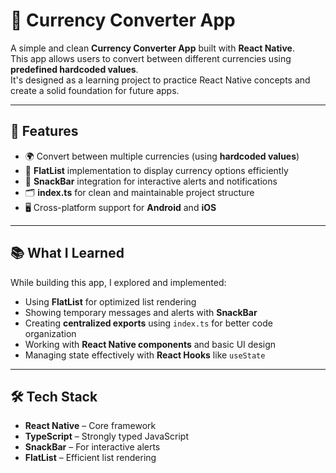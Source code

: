 # 💱 Currency Converter App

A simple and clean **Currency Converter App** built with **React Native**.  
This app allows users to convert between different currencies using **predefined hardcoded values**.  
It's designed as a learning project to practice React Native concepts and create a solid foundation for future apps.

---

## 🚀 Features

- 🌍 Convert between multiple currencies (using **hardcoded values**)  
- 📜 **FlatList** implementation to display currency options efficiently  
- 🍫 **SnackBar** integration for interactive alerts and notifications  
- 🗂 **index.ts** for clean and maintainable project structure  
- 🖥 Cross-platform support for **Android** and **iOS**

---

## 📚 What I Learned

While building this app, I explored and implemented:

- Using **FlatList** for optimized list rendering  
- Showing temporary messages and alerts with **SnackBar**  
- Creating **centralized exports** using `index.ts` for better code organization  
- Working with **React Native components** and basic UI design  
- Managing state effectively with **React Hooks** like `useState`

---

## 🛠 Tech Stack

- **React Native** – Core framework  
- **TypeScript** – Strongly typed JavaScript  
- **SnackBar** – For interactive alerts  
- **FlatList** – Efficient list rendering
